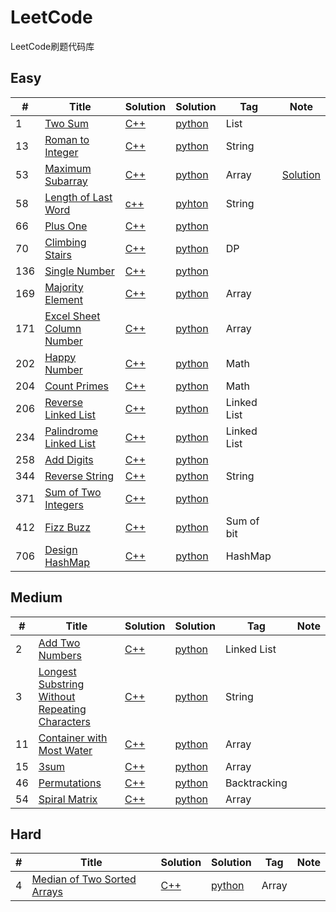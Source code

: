 ﻿# LeetCode
LeetCode刷题代码库

## Easy
|  #  | Title   |  Solution  |Solution| Tag |  Note  |
|-----|-------- | ---------- | ------ | ----|--------|
|1|[Two Sum][1]|[C++][2]|[python][3]|List||
|13|[Roman to Integer][4]|[C++][5]|[python][6]|String||
|53|[Maximum Subarray][7]|[C++][8]|[python][9]|Array|[Solution][76]|
|58|[Length of Last Word][10]|[c++][11]|[pyhton][12]|String||
|66|[Plus One][13]|[C++][14]|[python][15]|||
|70|[Climbing Stairs][16]|[C++][17]|[python][18]|DP||
|136|[Single Number][19]|[C++][20]|[python][21]|||
|169|[Majority Element][22]|[C++][23]|[python][24]|Array||
|171|[Excel Sheet Column Number][25]|[C++][26]|[python][27]|Array||
|202|[Happy Number][28]|[C++][29]|[python][30]|Math||
|204|[Count Primes][31]|[C++][32]|[python][33]|Math||
|206|[Reverse Linked List][34]|[C++][35]|[python][36]|Linked List||
|234|[Palindrome Linked List][37]|[C++][38]|[python][39]|Linked List||
|258|[Add Digits][40]|[C++][41]|[python][42]|||
|344|[Reverse String][43]|[C++][44]|[python][45]|String||
|371|[Sum of Two Integers][46]|[C++][47]|[python][48]|||
|412|[Fizz Buzz][49]|[C++][50]|[python][51]|Sum of bit||
|706|[Design HashMap][52]|[C++][53]|[python][54]|HashMap||

## Medium
|  #  | Title      |  Solution  |Solution| Tag |  Note  |
|-----|------------| ---------- | ------ | ----|--------|
|2|[Add Two Numbers][55]|[C++][56]|[python][57]|Linked List|
|3|[Longest Substring Without Repeating Characters][58]|[C++][59]|[python][60]|String|
|11|[Container with Most Water][61]|[C++][62]|[python][63]|Array|
|15|[3sum][64]|[C++][65]|[python][66]|Array|
|46|[Permutations][67]|[C++][68]|[python][69]|Backtracking|
|54|[Spiral Matrix][70]|[C++][71]|[python][72]|Array|


## Hard
|  #  | Title      |  Solution  |Solution| Tag |  Note  |
|-----|------------| ---------- | ------ | ----|--------|
|4|[Median of Two Sorted Arrays][73]|[C++][74]|[python][75]|Array|


[1]: https://leetcode.com/problems/two-sum/description/
[2]: ./C++/1/main.cpp
[3]: ./Python/1.py
[4]: https://leetcode.com/problems/roman-to-integer/
[5]: ./C++/13/main.cpp
[6]: ./Python/13.py
[7]: https://leetcode.com/problems/maximum-subarray/
[8]: ./C++/53/main.cpp
[9]: ./Python/53.py
[10]: https://leetcode.com/problems/length-of-last-word/
[11]: ./C++/58/main.cpp
[12]: ./Python/58.py
[13]: https://leetcode.com/problems/plus-one/description/
[14]: ./C++/66/main.cpp
[15]: ./Python/66.py
[16]: https://leetcode.com/problems/climbing-stairs/
[17]: ./C++/70/main.cpp
[18]: ./Python/70.py
[19]: https://leetcode.com/problems/single-number/description/
[20]: ./C++/136/main.cpp
[21]: ./Python/136.py
[22]: https://leetcode.com/problems/majority-element/
[23]: ./C++/169/main.cpp
[24]: ./Python/169.py
[25]: https://leetcode.com/problems/excel-sheet-column-number/
[26]: ./C++/171/main.cpp
[27]: ./Python/171.py
[28]: https://leetcode.com/problems/happy-number/
[29]: ./C++/202/main.cpp
[30]: ./Python/202.py
[31]: https://leetcode.com/problems/count-primes/
[32]: ./C++/204/main.cpp
[33]: ./Python/204.py
[34]: https://leetcode.com/problems/reverse-linked-list/
[35]: ./C++/206/main.cpp
[36]: ./Python/206.py
[37]: https://leetcode.com/problems/palindrome-linked-list/
[38]: ./C++/234/main.cpp
[39]: ./Python/234.py
[40]: https://leetcode.com/problems/add-digits/description/
[41]: ./C++/258/main.cpp
[42]: ./Python/258.py
[43]: https://leetcode.com/problems/reverse-string/description/
[44]: ./C++/258/main.cpp
[45]: ./Python/344.py
[46]: https://leetcode.com/problems/sum-of-two-integers/description/
[47]: ./C++/371/main.cpp
[48]: ./Python/371.py
[49]: https://leetcode.com/problems/fizz-buzz/
[50]: ./C++/412/main.cpp
[51]: ./Python/412.py
[52]: https://leetcode.com/problems/design-hashmap/description/
[53]: ./C++/706/main.cpp
[54]: ./Python/706.py
[55]: https://leetcode.com/problems/add-two-numbers
[56]: ./C++/2/main.cpp
[57]: ./Python/2.py
[58]: https://leetcode.com/problemset/top-interview-questions/
[59]: ./C++/3/main.cpp
[60]: ./Python/3.py
[61]: https://leetcode.com/problems/container-with-most-water/
[62]: ./C++/11/main.cpp
[63]: ./Python/11.py
[64]: https://leetcode.com/problems/3sum/description/
[65]: ./C++/15/main.cpp
[66]: ./Python/15.py
[67]: https://leetcode.com/problems/permutations/
[68]: ./C++/46/main.cpp
[69]: ./Python/46.py
[70]: https://leetcode.com/problems/spiral-matrix/
[71]: ./C++/54/main.cpp
[72]: ./Python/54.py
[73]: https://leetcode.com/problems/median-of-two-sorted-arrays/
[74]: ./C++/4/main.cpp
[75]: ./Python/4.py
[76]:  https://blog.csdn.net/whjkm/article/details/89041512

